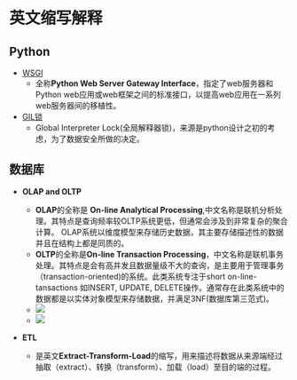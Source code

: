 # 英文缩写解释

## Python

-  [WSGI](../python/WSGI.md)
    -  全称**Python Web Server Gateway Interface**，指定了web服务器和Python web应用或web框架之间的标准接口，以提高web应用在一系列web服务器间的移植性。
-  [GIL锁](Python并发编程.md)
    -  Global Interpreter Lock(全局解释器锁)，来源是python设计之初的考虑，为了数据安全所做的决定。


## 数据库

-  **OLAP and OLTP**
    - **OLAP**的全称是 **On-line Analytical Processing**,中文名称是联机分析处理。其特点是查询频率较OLTP系统更低，但通常会涉及到非常复杂的聚合计算。 OLAP系统以维度模型来存储历史数据，其主要存储描述性的数据并且在结构上都是同质的。
    - **OLTP**的全称是**On-line Transaction Processing**，中文名称是联机事务处理。其特点是会有高并发且数据量级不大的查询，是主要用于管理事务（transaction-oriented)的系统。此类系统专注于short on-line-tansactions 如INSERT, UPDATE, DELETE操作。通常存在此类系统中的数据都是以实体对象模型来存储数据，并满足3NF(数据库第三范式)。
    - ![](https://pic1.zhimg.com/80/v2-e7a716b0a66831d791e4aa976a1ff891_720w.jpg?source=1940ef5c)
    - ![](https://pic3.zhimg.com/80/v2-a93f3a070d632b7c7b53767fbc5a135d_720w.jpg?source=1940ef5c)

- **ETL**
    - 是英文**Extract-Transform-Load**的缩写，用来描述将数据从来源端经过抽取（extract）、转换（transform）、加载（load）至目的端的过程。



